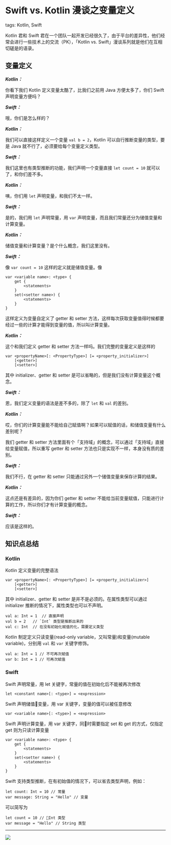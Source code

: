 # Swift vs. Kotlin 漫谈之变量定义

tags: Kotlin, Swift

Kotlin 君和 Swift 君在一个团队一起开发已经很久了，由于平台的差异性，他们经常会进行一些技术上的交流（PK），「Kotlin vs. Swift」漫谈系列就是他们在互相切磋是的语录。

<!-- more -->

## 变量定义

***Kotlin：***

你看下我们 Kotlin 定义变量太酷了，比我们之前用 Java 方便太多了，你们 Swift 声明变量方便吗？

***Swift：***

哦，你们是怎么样的？

***Kotlin：***

我们可以直接这样定义一个变量 `val b = 2`，Kotlin 可以自行推断变量的类型，要是 Java 就不行了，必须要给每个变量定义类型。

***Swift：***

我们这里也有类型推断的功能，我们声明一个变量直接 `let count = 10` 就可以了，和你们差不多。

***Kotlin：***

咦，你们用 `let` 声明变量，和我们不太一样。

***Swift：***

是的，我们用 `let` 声明常量，用 `var` 声明变量，而且我们常量还分为储值变量和计算变量。

***Kotlin：***

储值变量和计算变量？是个什么概念，我们这里没有。

***Swift：***

像 `var count = 10` 这样的定义就是储值变量。像

```
var <variable name>: <type> {
    get {
        <statements>
    }
    set(<setter name>) {
        <statements>
    }
}
```

这样定义为变量自定义了 getter 和 setter 方法，这样每次获取变量值得时候都要经过一些的计算才能得到变量的值，所以叫计算变量。

***Kotlin：***

这个和我们定义 getter 和 setter 方法一样吗。我们完整的变量定义是这样的

```
var <propertyName>[: <PropertyType>] [= <property_initializer>]
    [<getter>]
    [<setter>]
```

其中 initializer、getter 和 setter 是可以省略的，但是我们没有计算变量这个概念。

***Swift：***

恩，我们定义变量的语法是差不多的，除了 `let` 和 `val` 的差别。

***Kotlin：***

哎，你们的计算变量能不能给自己赋值啊？如果可以赋值的话，和储值变量有什么差别呢？

我们 getter 和 setter 方法里面有个「支持域」的概念，可以通过「支持域」直接给变量赋值，所以重写 getter 和 setter 方法也只是实现不一样，本身没有质的差别。

***Swift：***

我们不行，在 getter 和 setter 只能通过另外一个储值变量来保存计算的结果。

***Kotlin：***

这点还是有差异的，因为你们 getter 和 setter 不能给当前变量赋值，只能进行计算的工作，所以你们才有计算变量的概念。

***Swift：***

应该是这样的。

## 知识点总结

### Kotlin

Kotlin 定义变量的完整语法

```
var <propertyName>[: <PropertyType>] [= <property_initializer>]
    [<getter>]
    [<setter>]
```

其中 initializer、getter 和 setter 是并不是必须的。在属性类型可以通过 initializer 推断的情况下，属性类型也可以不声明。

```
val a: Int = 1  // 直接声明
val b = 2   // `Int` 类型是推断出来的
val c: Int  // 在没有初始化赋值的化，需要定义类型
```

Kotlin 制定定义只读变量(read-only variable，又叫常量)和变量(mutable variable)，分别用 `val` 和 `var` 关键字修饰。

```
val a: Int = 1 // 不可再次赋值
var b: Int = 1 // 可再次赋值
```

### Swift

Swift 声明常量，用 let 关键字，常量的值在初始化后不能被再次修改

```
let <constant name>[: <type>] = <expression>
```

Swift 声明储值变量，用 var 关键字，变量的值可以被任意修改

```
var <variable name>[: <type>] = <expression>
```

Swift 声明计算变量，用 var 关键字，同时需要指定 set 和 get 的方式，仅指定 get 则为只读计算变量

```
var <variable name>: <type> {
    get {
        <statements>
    }
    set(<setter name>) {
        <statements>
    }
}
```

Swift 支持类型推断，在有初始值的情况下，可以省去类型声明，例如：

```
let count: Int = 10 // 常量
var message: String = "Hello" // 变量
```

可以简写为

```
let count = 10 // Int 类型
var message = "Hello" // String 类型
```

---

![](http://7xpox6.com1.z0.glb.clouddn.com/kotlin-three-wechat.jpg)
